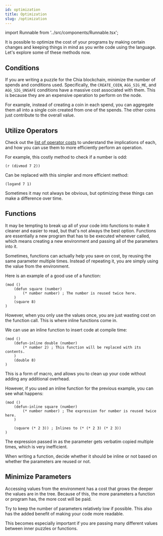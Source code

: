 ```yaml
---
id: optimization
title: Optimization
slug: /optimization
---
```


import Runnable from '../src/components/Runnable.tsx';

It is possible to optimize the cost of your programs by making certain changes and keeping things in mind as you write code using the language. Let's explore some of these methods now.

## Conditions

If you are writing a puzzle for the Chia blockchain, minimize the number of spends and conditions used. Specifically, the `CREATE_COIN`, `AGG_SIG_ME`, and `AGG_SIG_UNSAFE` conditions have a massive cost associated with them. This is because they are an expensive operation to perform on the node.

For example, instead of creating a coin in each spend, you can aggregate them all into a single coin created from one of the spends. The other coins just contribute to the overall value.

## Utilize Operators

Check out the [list of operator costs](/costs) to understand the implications of each, and how you can use them to more efficiently perform an operation.

For example, this costly method to check if a number is odd:

<Runnable flavor='chialisp'>

```chialisp
(r (divmod 7 2))
```

</Runnable>

Can be replaced with this simpler and more efficient method:

<Runnable flavor='chialisp'>

```chialisp
(logand 7 1)
```

</Runnable>

Sometimes it may not always be obvious, but optimizing these things can make a difference over time.

## Functions

It may be tempting to break up all of your code into functions to make it cleaner and easier to read, but that's not always the best option. Functions are essentially a new program that has to be executed whenever called, which means creating a new environment and passing all of the parameters into it.

Sometimes, functions can actually help you save on cost, by reusing the same parameter multiple times. Instead of repeating it, you are simply using the value from the environment.

Here is an example of a good use of a function:

<Runnable flavor='chialisp'>

```chialisp
(mod ()
    (defun square (number)
        (* number number) ; The number is reused twice here.
    )
    (square 8)
)
```

</Runnable>

However, when you only use the values once, you are just wasting cost on the function call. This is where inline functions come in.

We can use an inline function to insert code at compile time:

<Runnable flavor='chialisp'>

```chialisp
(mod ()
    (defun-inline double (number)
        (* number 2) ; This function will be replaced with its contents.
    )
    (double 8)
)
```

</Runnable>

This is a form of macro, and allows you to clean up your code without adding any additional overhead.

However, if you used an inline function for the previous example, you can see what happens:

<Runnable flavor='chialisp'>

```chialisp
(mod ()
    (defun-inline square (number)
        (* number number) ; The expression for number is reused twice here.
    )

    (square (* 2 3)) ; Inlines to (* (* 2 3) (* 2 3))
)
```

</Runnable>

The expression passed in as the parameter gets verbatim copied multiple times, which is very inefficient.

When writing a function, decide whether it should be inline or not based on whether the parameters are reused or not.

## Minimize Parameters

Accessing values from the environment has a cost that grows the deeper the values are in the tree. Because of this, the more parameters a function or program has, the more cost will be paid.

Try to keep the number of parameters relatively low if possible. This also has the added benefit of making your code more readable.

This becomes especially important if you are passing many different values between inner puzzles or functions.
